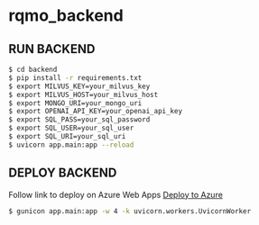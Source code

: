 # rqmo_backend

## RUN BACKEND
```bash
$ cd backend
$ pip install -r requirements.txt
$ export MILVUS_KEY=your_milvus_key
$ export MILVUS_HOST=your_milvus_host
$ export MONGO_URI=your_mongo_uri
$ export OPENAI_API_KEY=your_openai_api_key
$ export SQL_PASS=your_sql_password
$ export SQL_USER=your_sql_user
$ export SQL_URI=your_sql_uri
$ uvicorn app.main:app --reload
```

## DEPLOY BACKEND
Follow link to deploy on Azure Web Apps [Deploy to Azure](https://docs.microsoft.com/en-us/azure/app-service/quickstart-python?tabs=bash&pivots=python-framework-fastapi)
```bash
$ gunicon app.main:app -w 4 -k uvicorn.workers.UvicornWorker
```
